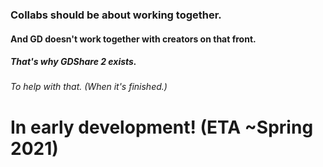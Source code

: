 ### Collabs should be about working together.
#### And GD doesn't work together with creators on that front.
##### That's why GDShare 2 exists.
###### To help with that. (When it's finished.)

# In early development! (ETA ~Spring 2021)